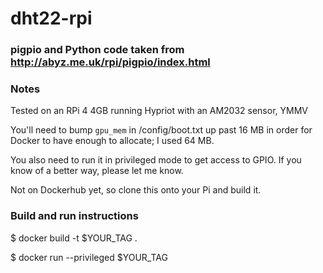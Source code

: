 # dht22-rpi

### pigpio and Python code taken from http://abyz.me.uk/rpi/pigpio/index.html

### Notes

Tested on an RPi 4 4GB running Hypriot with an AM2032 sensor, YMMV

You'll need to bump `gpu_mem` in /config/boot.txt up past 16 MB in order for Docker to have enough to allocate; I used 64 MB.

You also need to run it in privileged mode to get access to GPIO. If you know of a better way, please let me know.

Not on Dockerhub yet, so clone this onto your Pi and build it.

### Build and run instructions

$ docker build -t $YOUR_TAG .

$ docker run --privileged $YOUR_TAG
